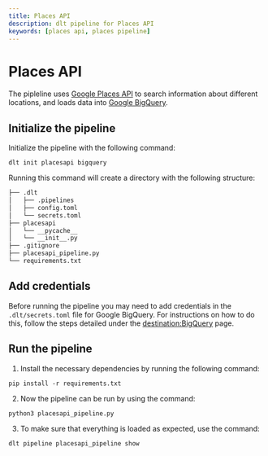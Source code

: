 ```yaml
---
title: Places API
description: dlt pipeline for Places API
keywords: [places api, places pipeline]
---
```


# Places API

The pipleline uses [Google Places API](https://developers.google.com/maps/documentation/places/web-service/overview) to search information about different locations, and loads data into [Google BigQuery](https://dlthub.com/docs/destinations/bigquery).


## Initialize the pipeline

Initialize the pipeline with the following command:

```
dlt init placesapi bigquery
```

Running this command will create a directory with the following structure:

```bash
├── .dlt
│   ├── .pipelines
│   ├── config.toml
│   └── secrets.toml
├── placesapi
│   └── __pycache__
│   └── __init__.py
├── .gitignore
├── placesapi_pipeline.py
└── requirements.txt
```

## Add credentials

Before running the pipeline you may need to add credentials in the `.dlt/secrets.toml` file for Google BigQuery. For instructions on how to do this, follow the steps detailed under the [destination:BigQuery](https://dlthub.com/docs/destinations/bigquery) page.

## Run the pipeline

1. Install the necessary dependencies by running the following command:
```
pip install -r requirements.txt
```
2. Now the pipeline can be run by using the command:
```
python3 placesapi_pipeline.py
```
3. To make sure that everything is loaded as expected, use the command:
```
dlt pipeline placesapi_pipeline show
```
